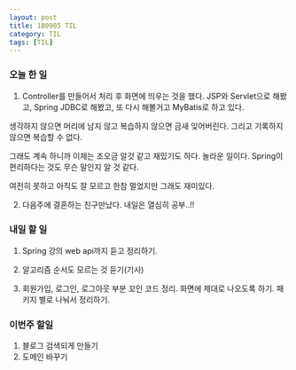 ```yaml
---
layout: post
title: 180905 TIL 
category: TIL
tags: [TIL]
---
```



### 오늘 한 일
1. Controller를 만들어서 처리 후 화면에 띄우는 것을 했다. JSP와 Servlet으로 해봤고, Spring JDBC로 해봤고, 또 다시 해볼거고 MyBatis로 하고 있다. 

생각하지 않으면 머리에 남지 않고 복습하지 않으면 금새 잊어버린다. 그리고 기록하지 않으면 복습할 수 없다.

그래도 계속 하니까 이제는 조오금 알것 같고 재밌기도 하다. 놀라운 일이다. Spring이 편리하다는 것도 무슨 말인지 알 것 같다. 

여전히 못하고 아직도 잘 모르고 한참 멀었지만 그래도 재미있다.

2. 다음주에 결혼하는 친구만났다. 내일은 열심히 공부..!!


### 내일 할 일 
1. Spring 강의 web api까지 듣고 정리하기. 

2. 알고리즘 순서도 모르는 것 듣기(기사)

3. 회원가입, 로그인, 로그아웃 부분 꼬인 코드 정리. 화면에 제대로 나오도록 하기. 패키지 별로 나눠서 정리하기. 

### 이번주 할일
1. 블로그 검색되게 만들기 
2. 도메인 바꾸기
